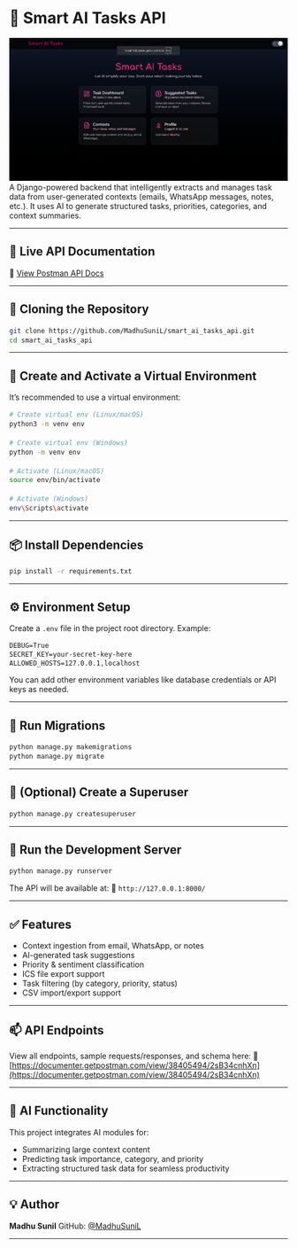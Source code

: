 # 🧠 Smart AI Tasks API
![alt text](image.png)
A Django-powered backend that intelligently extracts and manages task data from user-generated contexts (emails, WhatsApp messages, notes, etc.). It uses AI to generate structured tasks, priorities, categories, and context summaries.

---

## 🚀 Live API Documentation

📄 [View Postman API Docs](https://documenter.getpostman.com/view/38405494/2sB34cnhXn)

---

## 📁 Cloning the Repository

```bash
git clone https://github.com/MadhuSuniL/smart_ai_tasks_api.git
cd smart_ai_tasks_api
````

---

## 🐍 Create and Activate a Virtual Environment

It’s recommended to use a virtual environment:

```bash
# Create virtual env (Linux/macOS)
python3 -m venv env

# Create virtual env (Windows)
python -m venv env

# Activate (Linux/macOS)
source env/bin/activate

# Activate (Windows)
env\Scripts\activate
```

---

## 📦 Install Dependencies

```bash
pip install -r requirements.txt
```

---

## ⚙️ Environment Setup

Create a `.env` file in the project root directory. Example:

```env
DEBUG=True
SECRET_KEY=your-secret-key-here
ALLOWED_HOSTS=127.0.0.1,localhost
```

You can add other environment variables like database credentials or API keys as needed.

---

## 🔧 Run Migrations

```bash
python manage.py makemigrations
python manage.py migrate
```

---

## 🧪 (Optional) Create a Superuser

```bash
python manage.py createsuperuser
```

---

## 🏃 Run the Development Server

```bash
python manage.py runserver
```

The API will be available at:
📍 `http://127.0.0.1:8000/`

---

## ✅ Features

* Context ingestion from email, WhatsApp, or notes
* AI-generated task suggestions
* Priority & sentiment classification
* ICS file export support
* Task filtering (by category, priority, status)
* CSV import/export support

---

## 📫 API Endpoints

View all endpoints, sample requests/responses, and schema here:
🔗 [https://documenter.getpostman.com/view/38405494/2sB34cnhXn](https://documenter.getpostman.com/view/38405494/2sB34cnhXn)

---

## 🤖 AI Functionality

This project integrates AI modules for:

* Summarizing large context content
* Predicting task importance, category, and priority
* Extracting structured task data for seamless productivity

---

## 💡 Author

**Madhu Sunil**
GitHub: [@MadhuSuniL](https://github.com/MadhuSuniL)

---